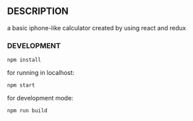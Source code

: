 ## DESCRIPTION
  a basic iphone-like calculator created by using react and redux
  
### DEVELOPMENT
  ```
  npm install
  ```
  for running in localhost:
  ```
  npm start
  ```
  for development mode:
  ```
  npm run build
  ```
